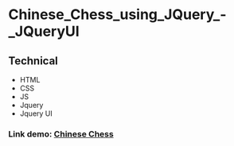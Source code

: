 # Chinese_Chess_using_JQuery_-_JQueryUI

## Technical
- HTML
- CSS
- JS
- Jquery
- Jquery UI

### Link demo: [Chinese Chess](https://honghung123.github.io/Chinese_Chess_using_JQuery_-_JQueryUI/)
